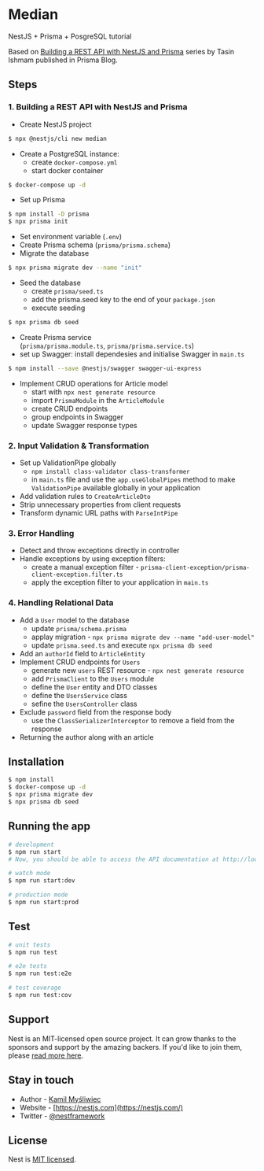# Median

NestJS + Prisma + PosgreSQL tutorial

Based on [Building a REST API with NestJS and Prisma](https://www.prisma.io/blog/nestjs-prisma-rest-api-7D056s1BmOL0) series by Tasin Ishmam published in Prisma Blog.

## Steps

### 1. Building a REST API with NestJS and Prisma

- Create NestJS project

```bash
$ npx @nestjs/cli new median
```

- Create a PostgreSQL instance:
  - create `docker-compose.yml`
  - start docker container

```bash
$ docker-compose up -d
```

- Set up Prisma

```bash
$ npm install -D prisma
$ npx prisma init
```

- Set environment variable (`.env`)
- Create Prisma schema (`prisma/prisma.schema`)
- Migrate the database

```bash
$ npx prisma migrate dev --name "init"
```

- Seed the database
  - create `prisma/seed.ts`
  - add the prisma.seed key to the end of your `package.json`
  - execute seeding

```bash
$ npx prisma db seed
```

- Create Prisma service  
  (`prisma/prisma.module.ts`, `prisma/prisma.service.ts`)
- set up Swagger: install dependesies and initialise Swagger in `main.ts`

```bash
$ npm install --save @nestjs/swagger swagger-ui-express
```

- Implement CRUD operations for Article model
  - start with `npx nest generate resource`
  - import `PrismaModule` in the `ArticleModule`
  - create CRUD endpoints
  - group endpoints in Swagger
  - update Swagger response types

### 2. Input Validation & Transformation

- Set up ValidationPipe globally
  - `npm install class-validator class-transformer`
  - in `main.ts` file and use the `app.useGlobalPipes` method to make `ValidationPipe` available globally in your application
- Add validation rules to `CreateArticleDto`
- Strip unnecessary properties from client requests
- Transform dynamic URL paths with `ParseIntPipe`

### 3. Error Handling

- Detect and throw exceptions directly in controller
- Handle exceptions by using exception filters:
  - create a manual exception filter - `prisma-client-exception/prisma-client-exception.filter.ts`
  - apply the exception filter to your application in `main.ts`

### 4. Handling Relational Data

- Add a `User` model to the database
  - update `prisma/schema.prisma`
  - applay migration - `npx prisma migrate dev --name "add-user-model"`
  - update `prisma.seed.ts` and execute `npx prisma db seed`
- Add an `authorId` field to `ArticleEntity`
- Implement CRUD endpoints for `Users`
  - generate new `users` REST resource - `npx nest generate resource`
  - add `PrismaClient` to the `Users` module
  - define the `User` entity and DTO classes
  - define the `UsersService` class
  - sefine the `UsersController` class
- Exclude `password` field from the response body
  - use the `ClassSerializerInterceptor` to remove a field from the response
- Returning the author along with an article

## Installation

```bash
$ npm install
$ docker-compose up -d
$ npx prisma migrate dev
$ npx prisma db seed
```

## Running the app

```bash
# development
$ npm run start
# Now, you should be able to access the API documentation at http://localhost:3000/api/

# watch mode
$ npm run start:dev

# production mode
$ npm run start:prod
```

## Test

```bash
# unit tests
$ npm run test

# e2e tests
$ npm run test:e2e

# test coverage
$ npm run test:cov
```

## Support

Nest is an MIT-licensed open source project. It can grow thanks to the sponsors and support by the amazing backers. If you'd like to join them, please [read more here](https://docs.nestjs.com/support).

## Stay in touch

- Author - [Kamil Myśliwiec](https://kamilmysliwiec.com)
- Website - [https://nestjs.com](https://nestjs.com/)
- Twitter - [@nestframework](https://twitter.com/nestframework)

## License

Nest is [MIT licensed](LICENSE).

